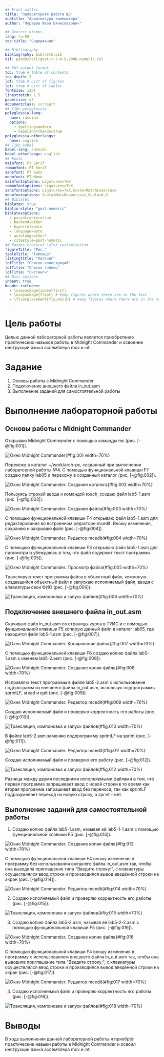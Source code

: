 ```yaml
---
## Front matter
title: "Лабораторная работа №5"
subtitle: "Архитектура компьютера"
author: "Мурашов Иван Вячеславович"

## Generic otions
lang: ru-RU
toc-title: "Содержание"

## Bibliography
bibliography: bib/cite.bib
csl: pandoc/csl/gost-r-7-0-5-2008-numeric.csl

## Pdf output format
toc: true # Table of contents
toc-depth: 2
lof: true # List of figures
lot: true # List of tables
fontsize: 12pt
linestretch: 1.5
papersize: a4
documentclass: scrreprt
## I18n polyglossia
polyglossia-lang:
  name: russian
  options:
	- spelling=modern
	- babelshorthands=true
polyglossia-otherlangs:
  name: english
## I18n babel
babel-lang: russian
babel-otherlangs: english
## Fonts
mainfont: PT Serif
romanfont: PT Serif
sansfont: PT Sans
monofont: PT Mono
mainfontoptions: Ligatures=TeX
romanfontoptions: Ligatures=TeX
sansfontoptions: Ligatures=TeX,Scale=MatchLowercase
monofontoptions: Scale=MatchLowercase,Scale=0.9
## Biblatex
biblatex: true
biblio-style: "gost-numeric"
biblatexoptions:
  - parentracker=true
  - backend=biber
  - hyperref=auto
  - language=auto
  - autolang=other*
  - citestyle=gost-numeric
## Pandoc-crossref LaTeX customization
figureTitle: "Рис."
tableTitle: "Таблица"
listingTitle: "Листинг"
lofTitle: "Список иллюстраций"
lotTitle: "Список таблиц"
lolTitle: "Листинги"
## Misc options
indent: true
header-includes:
  - \usepackage{indentfirst}
  - \usepackage{float} # keep figures where there are in the text
  - \floatplacement{figure}{H} # keep figures where there are in the text
---
```


# Цель работы

Целью данной лабораторной работы является приобретение практических навыков работы в Midnight Commander и освоение инструкций языка ассемблера mov и int.

# Задание

1. Основы работы с Midnight Commander
2. Подключение внешнего файла in_out.asm
3. Выполнение заданий для самостоятельной работы

# Выполнение лабораторной работы

## Основы работы с Midnight Commander

Открываю Midnight Commander с помощью команды mc (рис. [-@fig:001]).

![Окно Midnight Commander](image/1.png){#fig:001 width=70%}

Перехожу в каталог ~/work/arch-pc, созданный при выполнении лабораторной работы №4. С помощью функциональной клавиши F7 создаю папку lab05 и перехожу в созданный каталог (рис. [-@fig:002]).

![Окно Midnight Commander. Создание каталога](image/2.png){#fig:002 width=70%}

Пользуясь строкой ввода и командой touch, создаю файл lab5-1.asm (рис. [-@fig:003]). 

![Окно Midnight Commander. Создание файла](image/3.png){#fig:003 width=70%}

С помощью функциональной клавиши F4 открываю файл lab5-1.asm для редактирования во встроенном редакторе mcedit. Вношу изменения, сохраняю и закрываю файл (рис. [-@fig:004]). 

![Окно Midnight Commander. Редактор mcedit](image/4.png){#fig:004 width=70%}

С помощью функциональной клавиши F3 открываю файл lab5-1.asm для просмотра и убеждаюсь в том, что файл содержит текст программы (рис. [-@fig:005]).

![Окно Midnight Commander. Просмотр файла](image/5.png){#fig:005 width=70%}

Транслирую текст программы файла в объектный файл, компоную создавшийся объектный файл и запускаю исполняемый файл, вводя с клавиатуры свои ФИО (рис. [-@fig:006]).

![Трансляция, компоновка и запуск файлов](image/6.png){#fig:006 width=70%}

## Подключение внешнего файла in_out.asm

Скачиваю файл in_out.asm со страницы курса в ТУИС и с помощью фунциональной клавиши F5 копирую данный файл в каталог lab05, где находится файл lab5-1.asm (рис. [-@fig:007]).

![Окно Midnight Commander. Копирование файла](image/7.png){#fig:007 width=70%}

С помощью функциональной клавиши F6 создаю копию файла lab5-1.asm с именем lab5-2.asm (рис. [-@fig:008]).

![Окно Midnight Commander. Создание копии файла](image/8.png){#fig:008 width=70%}

Исправляю текст программы в файле lab5-2.asm с использование подпрограмм из внешнего файла in_out.asm, используя подпрограммы sprintLF, sread и quit (рис. [-@fig:009]).

![Окно Midnight Commander. Редактор mcedit](image/9.png){#fig:009 width=70%}

Создаю исполняемый файл и проверяю корректность его работы (рис. [-@fig:010]).

![Трансляция, компоновка и запуск файлов](image/10.png){#fig:010 width=70%}

В файле lab5-2.asm заменяю подпрограмму sprintLF на sprint (рис. [-@fig:011]).

![Окно Midnight Commander. Редактор mcedit](image/11.png){#fig:011 width=70%}

Создаю исполняемый файл и проверяю его работу (рис. [-@fig:012]).

![Трансляция, компоновка и запуск файлов](image/12.png){#fig:012 width=70%}

Разница между двумя последними исполняемыми файлами в том, что первая программа запрашивает ввод с новой строки в то время как вторая программа запрашивет ввод без переноса, так как sprintLF подразумевает переход на новую строку, а sprint - нет.

## Выполнение заданий для самостоятельной работы

1. Создаю копию файла lab5-1.asm, называя её lab5-1-1.asm с помощью функциональной клавиши F5 (рис. [-@fig:013]).

![Окно Midnight Commander. Создание копии файла](image/13.png){#fig:013 width=70%}

С помощью функциональной клавиши F4 вношу изменения в программу без использования внешнего файла in_out.asm так, чтобы она выводила приглашение типа "Введите строку:", с клавиатуры осуществлялся ввод строки и производился вывод введённой строки на экран (рис. [-@fig:014]).

![Окно Midnight Commander. Редактор mcedit](image/14.png){#fig:014 width=70%}

2. Создаю исполняемый файл и проверяю корректность его работы (рис. [-@fig:015]).

![Трансляция, компоновка и запуск файлов](image/15.png){#fig:015 width=70%}

3. Создаю копию файла lab5-2.asm, называя её lab5-2-2.asm с помощью функциональной клавиши F5 (рис. [-@fig:016]).

![Окно Midnight Commander. Создание копии файла](image/16.png){#fig:016 width=70%}

С помощью функциональной клавиши F4 вношу изменения в программу с использованием внешнего файла in_out.asm так, чтобы она выводила приглашение типа "Введите строку:", с клавиатуры осуществлялся ввод строки и производился вывод введённой строки на экран (рис. [-@fig:017]).

![Окно Midnight Commander. Редактор mcedit](image/17.png){#fig:017 width=70%}

4. Создаю исполняемый файл и проверяю корректность его работы (рис. [-@fig:018]).

![Трансляция, компоновка и запуск файлов](image/18.png){#fig:018 width=70%}

# Выводы

В ходе выполнения данной лабораторной работы я приобрёл практические навыки работы в Midnight Commander и освоил инструкции языка ассемблера mov и int.

